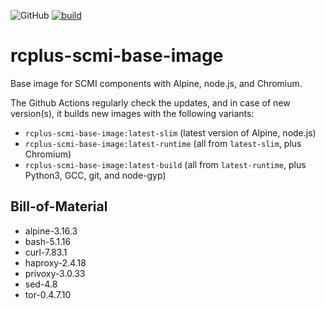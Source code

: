 ![GitHub](https://img.shields.io/github/license/ringier-data/rcplus-scmi-base-image)
[![build](https://github.com/ringier-data/rcplus-scmi-base-image/actions/workflows/auto-upgade.yml/badge.svg)](https://github.com/ringier-data/rcplus-scmi-base-image/actions/workflows/auto-upgade.yml)

# rcplus-scmi-base-image

Base image for SCMI components with Alpine, node.js, and Chromium.

The Github Actions regularly check the updates, and in case of new version(s), it builds new images with the following variants:

* `rcplus-scmi-base-image:latest-slim` (latest version of Alpine, node.js)
* `rcplus-scmi-base-image:latest-runtime` (all from `latest-slim`, plus Chromium)
* `rcplus-scmi-base-image:latest-build` (all from `latest-runtime`, plus Python3, GCC, git, and node-gyp)

## Bill-of-Material

<!--- Do not manually modify anything below this line! --->
<!--- BOM-starts --->
- alpine-3.16.3
- bash-5.1.16
- curl-7.83.1
- haproxy-2.4.18
- privoxy-3.0.33
- sed-4.8
- tor-0.4.7.10
<!--- BOM-ends. Document ends here too --->
